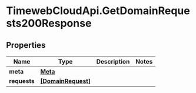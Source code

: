 # TimewebCloudApi.GetDomainRequests200Response

## Properties

Name | Type | Description | Notes
------------ | ------------- | ------------- | -------------
**meta** | [**Meta**](Meta.md) |  | 
**requests** | [**[DomainRequest]**](DomainRequest.md) |  | 


